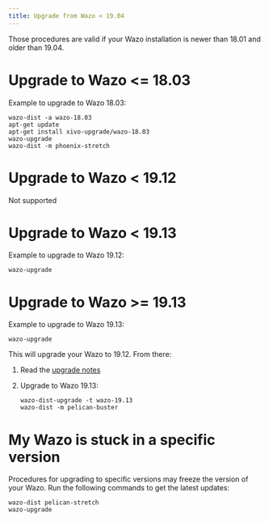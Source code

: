 ```yaml
---
title: Upgrade from Wazo < 19.04
---
```


Those procedures are valid if your Wazo installation is newer than 18.01 and older than 19.04.

# Upgrade to Wazo <= 18.03

Example to upgrade to Wazo 18.03:

```shell
wazo-dist -a wazo-18.03
apt-get update
apt-get install xivo-upgrade/wazo-18.03
wazo-upgrade
wazo-dist -m phoenix-stretch
```

# Upgrade to Wazo < 19.12

Not supported

# Upgrade to Wazo < 19.13

Example to upgrade to Wazo 19.12:

```shell
wazo-upgrade
```

# Upgrade to Wazo >= 19.13

Example to upgrade to Wazo 19.13:

```shell
wazo-upgrade
```

This will upgrade your Wazo to 19.12. From there:

1. Read the [upgrade notes](/uc-doc/upgrade/upgrade_notes)
2. Upgrade to Wazo 19.13:

    ```shell
    wazo-dist-upgrade -t wazo-19.13
    wazo-dist -m pelican-buster
    ```

# My Wazo is stuck in a specific version

Procedures for upgrading to specific versions may freeze the version of your Wazo. Run the following
commands to get the latest updates:

```shell
wazo-dist pelican-stretch
wazo-upgrade
```
